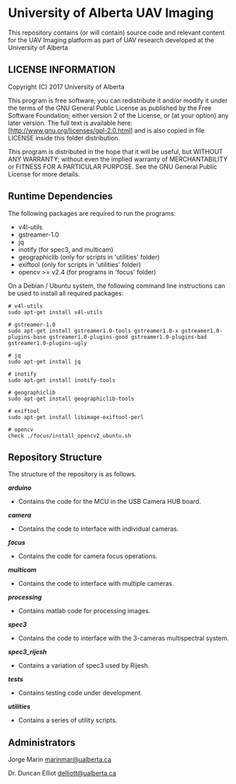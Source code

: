# University of Alberta UAV Imaging #

This repository contains (or will contain) source code and relevant content for the UAV Imaging platform as part of UAV research developed at the University of Alberta

## LICENSE INFORMATION ##

Copyright (C) 2017 University of Alberta

This program is free software; you can redistribute it and/or modify it under the terms of the GNU General Public License as published by the Free Software Foundation; either version 2 of the License, or (at your option) any later version.
The full text is available here: [http://www.gnu.org/licenses/gpl-2.0.html] and is also copied in file LICENSE inside this folder distribution.

This program is distributed in the hope that it will be useful, but WITHOUT ANY WARRANTY; without even the implied warranty of MERCHANTABILITY or FITNESS FOR A PARTICULAR PURPOSE.  See the GNU General Public License for more details.

## Runtime Dependencies ##

The following packages are required to run the programs:

- v4l-utils
- gstreamer-1.0
- jq
- inotify           (for spec3, and multicam)
- geographiclib     (only for scripts in 'utilities' folder)
- exiftool          (only for scripts in 'utilities' folder)
- opencv >= v2.4    (for programs in 'focus' folder)

On a Debian / Ubuntu system, the following command line instructions can be used to install all required packages:

```
# v4l-utils
sudo apt-get install v4l-utils 

# gstreamer-1.0
sudo apt-get install gstreamer1.0-tools gstreamer1.0-x gstreamer1.0-plugins-base gstreamer1.0-plugins-good gstreamer1.0-plugins-bad gstreamer1.0-plugins-ugly

# jq
sudo apt-get install jq

# inotify
sudo apt-get install inotify-tools

# geographiclib
sudo apt-get install geographiclib-tools

# exiftool
sudo apt-get install libimage-exiftool-perl

# opencv
check ./focus/install_opencv2_ubuntu.sh
```

## Repository Structure ##
The structure of the repository is as follows.

***arduino***

* Contains the code for the MCU in the USB Camera HUB board.

***camera***

* Contains the code to interface with individual cameras.

***focus***

* Contains the code for camera focus operations.

***multicam***

* Contains the code to interface with multiple cameras.

***processing***

* Contains matlab code for processing images.

***spec3***

* Contains the code to interface with the 3-cameras multispectral system.

***spec3_rijesh***

* Contains a variation of spec3 used by Rijesh.

***tests***

* Contains testing code under development.

***utilities***

* Contains a series of utility scripts.

## Administrators ##

Jorge Marin
marinmar@ualberta.ca

Dr. Duncan Elliot
delliott@ualberta.ca